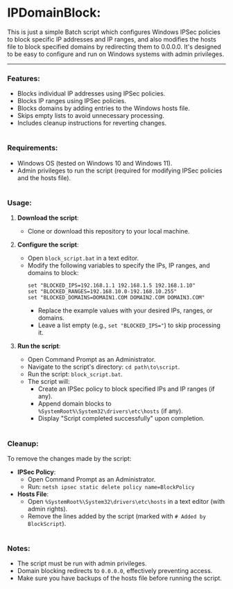 # IPDomainBlock:
This is just a simple Batch script which configures Windows IPSec policies to block specific IP addresses and IP ranges, and also modifies the hosts file to block specified domains by redirecting them to 0.0.0.0. It's designed to be easy to configure and run on Windows systems with admin privileges.

---

### Features:
- Blocks individual IP addresses using IPSec policies.
- Blocks IP ranges using IPSec policies.
- Blocks domains by adding entries to the Windows hosts file.
- Skips empty lists to avoid unnecessary processing.
- Includes cleanup instructions for reverting changes.

#

### Requirements:
- Windows OS (tested on Windows 10 and Windows 11).
- Admin privileges to run the script (required for modifying IPSec policies and the hosts file).

#

### Usage:
1. **Download the script**:
   - Clone or download this repository to your local machine.

2. **Configure the script**:
   - Open `block_script.bat` in a text editor.
   - Modify the following variables to specify the IPs, IP ranges, and domains to block:
     ```batch
     set "BLOCKED_IPS=192.168.1.1 192.168.1.5 192.168.1.10"
     set "BLOCKED_RANGES=192.168.10.0-192.168.10.255"
     set "BLOCKED_DOMAINS=DOMAIN1.COM DOMAIN2.COM DOMAIN3.COM"
     ```
     - Replace the example values with your desired IPs, ranges, or domains.
     - Leave a list empty (e.g., `set "BLOCKED_IPS="`) to skip processing it.

3. **Run the script**:
   - Open Command Prompt as an Administrator.
   - Navigate to the script's directory: `cd path\to\script`.
   - Run the script: `block_script.bat`.
   - The script will:
     - Create an IPSec policy to block specified IPs and IP ranges (if any).
     - Append domain blocks to `%SystemRoot%\System32\drivers\etc\hosts` (if any).
     - Display "Script completed successfully" upon completion.

#

### Cleanup:
To remove the changes made by the script:
- **IPSec Policy**:
  - Open Command Prompt as an Administrator.
  - Run: `netsh ipsec static delete policy name=BlockPolicy`
- **Hosts File**:
  - Open `%SystemRoot%\System32\drivers\etc\hosts` in a text editor (with admin rights).
  - Remove the lines added by the script (marked with `# Added by BlockScript`).

#

### Notes:
- The script must be run with admin privileges.
- Domain blocking redirects to `0.0.0.0`, effectively preventing access.
- Make sure you have backups of the hosts file before running the script.
